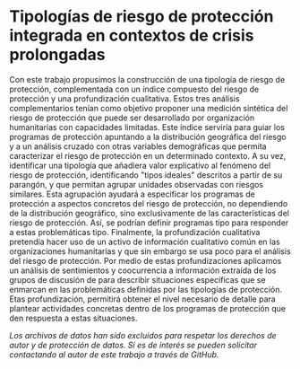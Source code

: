 # Tipologías de riesgo de protección integrada en contextos de crisis prolongadas

Con este trabajo propusimos la construcción de una tipología de riesgo de protección, complementada con un índice compuesto del riesgo de protección y una profundización cualitativa. Estos tres análisis complementarios tenían como objetivo proponer una medición sintética del riesgo de protección que puede ser desarrollado por organización humanitarias con capacidades limitadas. Este índice serviría para guiar los programas de protección apuntando a la distribución geográfica del riesgo y a un análisis cruzado con otras variables demográficas que permita caracterizar el riesgo de protección en un determinado contexto. A su vez, identificar una tipología que añadiera valor explicativo al fenómeno del riesgo de protección, identificando "tipos ideales" descritos a partir de su parangón, y que permitan agrupar unidades observadas con riesgos similares. Esta agrupación ayudará a especificar los programas de protección a aspectos concretos del riesgo de protección, no dependiendo de la distribución geográfico, sino exclusivamente de las características del riesgo de protección. Así, se podrían definir programas tipo para responder a estas problemáticas tipo. Finalmente, la profundización cualitativa pretendía hacer uso de un activo de información cualitativo común en las organizaciones humanitarias y que sin embargo se usa poco para el análisis del riesgo de protección. Por medio de estas profundizaciones aplicamos un análisis de sentimientos y coocurrencia a información extraída de los grupos de discusión de para describir situaciones específicas que se enmarcan en las problemáticas definidas por las tipologías de protección. Etas profundización, permitirá obtener el nivel necesario de detalle para plantear actividades concretas dentro de los programas de protección que den respuesta a estas situaciones.

_Los archivos de datos han sido excluidos para respetar los derechos de autor y de protección de datos. Si es de interés se pueden solicitar contactando al autor de este trabajo a través de GitHub._

